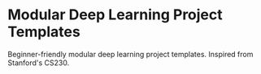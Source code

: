 # Modular Deep Learning Project Templates

Beginner-friendly modular deep learning project templates. Inspired from Stanford's CS230.
